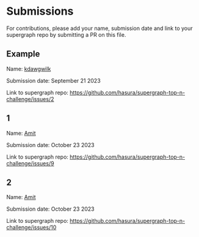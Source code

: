 # Submissions

For contributions, please add your name, submission date and link to your supergraph repo by submitting a PR on this file.

## Example

Name: [kdawgwilk](https://github.com/kdawgwilk)

Submission date: September 21 2023

Link to supergraph repo: https://github.com/hasura/supergraph-top-n-challenge/issues/2

## 1

Name: [Amit](https://github.com/amit-ksh)

Submission date: October 23 2023

Link to supergraph repo: https://github.com/hasura/supergraph-top-n-challenge/issues/9

## 2

Name: [Amit](https://github.com/amit-ksh)

Submission date: October 23 2023

Link to supergraph repo: https://github.com/hasura/supergraph-top-n-challenge/issues/10
